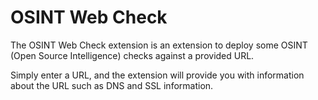 # OSINT Web Check

The OSINT Web Check extension is an extension to deploy some OSINT (Open Source Intelligence) checks against a provided URL.

Simply enter a URL, and the extension will provide you with information about the URL such as DNS and SSL information.
